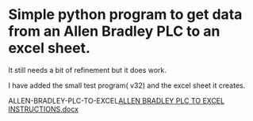# Simple python program to get data from an Allen Bradley PLC to an excel sheet.
It still needs a bit of refinement but it does work.

I have added the small test program( v32) and the excel sheet it creates.

ALLEN-BRADLEY-PLC-TO-EXCEL[ALLEN BRADLEY PLC TO EXCEL INSTRUCTIONS.docx](https://github.com/user-attachments/files/19612205/ALLEN.BRADLEY.PLC.TO.EXCEL.INSTRUCTIONS.docx)
